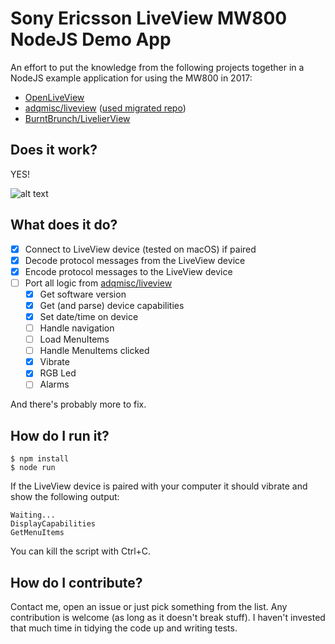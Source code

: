 Sony Ericsson LiveView MW800 NodeJS Demo App
============================
An effort to put the knowledge from the following projects together in a NodeJS example application for using the MW800 in 2017:
- [OpenLiveView](https://github.com/pedronveloso/OpenLiveView)
- [adqmisc/liveview](https://code.google.com/archive/p/adqmisc/source/default/source) ([used migrated repo](https://github.com/markcox/adqmisc/tree/34388406f61880bf93c3165516144629e8e11982/liveview))
- [BurntBrunch/LivelierView](https://github.com/BurntBrunch/LivelierView/blob/master/server.py)

Does it work?
----------------------------
YES!

![alt text][liveview-demo]

[liveview-demo]: https://lh3.googleusercontent.com/PmBZwlS-i1jaVNUA9o-kkjjNI-k_n9AvCa2OIPtRBFTYYcZui-UYI-gQyKQOwZRpy1LV9K1kvtSQ6dWXFIXskiJUsmu9L_1YDUJrigkj8C0-c-5gKm5CdRjh55LKiQ3LoXnjTkH0suY7D7HDjLvEbQaRCTsJgeUBznVts6Pq87WgZDXuivFGjJ5-Sdvsy7lPUc3HI-SaoKpimQktn7zdcudBYM4IQwXYN2RBC1XR6DL5ASSb5sWC_jT4nlFdpeuBHC7UdKUPPcdPSc9RvLx_6m0z_2KsaRu8uA8e5b-BAk_IHawQ-O7VjIBInzUu1qZ2ajZXz7ZQ1dyprAuUtdCUzdYrIDPzdBb5bursrm59mCbmg4hAiqGoO89q9dqFcJeRwZmhe5JiJWDAQy2xuwuIDutIm4xWsi8lM-JL3nYEyGX4oGlqfBBTnvJzaPcHdca2qH0vGMdDX-uZgC4cjf0ulPXmKbSGacqfWVIPBIkknr3ph0tt8zZntXtBRZZClDiOM750yZUUD5c7Z5xKVfjUl0MoIbvDCa-RMzDUnzKjP8rlU_kDYgh2NDRk4d9Lruu_SAYlmTwT-ngpV9cLtb2sFtl0POTHiDN95VIe3Weu84axA0GVTsQQrvhKSqpVvZ9qRSSX_JqK33mYg8QdEkYfl5pyZ8pVj4O3pY0Zt0rBuN0=w640-no "Picture illustrating the 'show time' functionality"

What does it do?
----------------------------
- [X] Connect to LiveView device (tested on macOS) if paired
- [X] Decode protocol messages from the LiveView device
- [X] Encode protocol messages to the LiveView device
- [ ] Port all logic from [adqmisc/liveview](https://code.google.com/archive/p/adqmisc/source/default/source)
  - [X] Get software version
  - [X] Get (and parse) device capabilities
  - [X] Set date/time on device
  - [ ] Handle navigation
  - [ ] Load MenuItems
  - [ ] Handle MenuItems clicked
  - [X] Vibrate
  - [X] RGB Led
  - [ ] Alarms

And there's probably more to fix.

How do I run it?
----------------------------
```|bash
$ npm install
$ node run
```
If the LiveView device is paired with your computer it should vibrate and show the following output:
```|bash
Waiting...
DisplayCapabilities
GetMenuItems
```

You can kill the script with Ctrl+C.

How do I contribute?
----------------------------
Contact me, open an issue or just pick something from the list. Any contribution is welcome (as long as it doesn't break stuff). I haven't invested that much time in tidying the code up and writing tests.